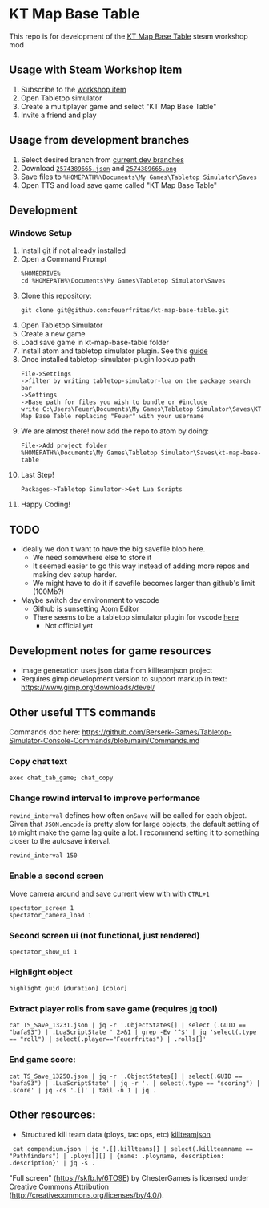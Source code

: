 
# KT Map Base Table

This repo is for development of the [KT Map Base Table][ktmbt_item] steam workshop mod

## Usage with Steam Workshop item

1. Subscribe to the [workshop item][ktmbt_item]
1. Open Tabletop simulator
1. Create a multiplayer game and select "KT Map Base Table"
1. Invite a friend and play

## Usage from development branches

1. Select desired branch from [current dev branches](https://github.com/feuerfritas/kt-map-base-table/branches)
1. Download [`2574389665.json`](./2574389665.json) and [`2574389665.png`](./2574389665.png)
1. Save files to `%HOMEPATH%\Documents\My Games\Tabletop Simulator\Saves`
1. Open TTS and load save game called "KT Map Base Table"

## Development

### Windows Setup

1. Install [git](https://git-scm.com/download/win) if not already installed
1. Open a Command Prompt
    ```
    %HOMEDRIVE%
    cd %HOMEPATH%\Documents\My Games\Tabletop Simulator\Saves
    ```
1. Clone this repository:
    ```
    git clone git@github.com:feuerfritas/kt-map-base-table.git
    ```
1. Open Tabletop Simulator
1. Create a new game
1. Load save game in kt-map-base-table folder
1. Install atom and tabletop simulator plugin. See this [guide](https://api.tabletopsimulator.com/atom/#installing-the-official-plugin)
1. Once installed tabletop-simulator-plugin lookup path
    ```
    File->Settings
    ->filter by writing tabletop-simulator-lua on the package search bar
    ->Settings
    ->Base path for files you wish to bundle or #include
    write C:\Users\Feuer\Documents\My Games\Tabletop Simulator\Saves\KT Map Base Table replacing "Feuer" with your username
    ```
1. We are almost there! now add the repo to atom by doing:
    ```
    File->Add project folder
    %HOMEPATH%\Documents\My Games\Tabletop Simulator\Saves\kt-map-base-table
    ```
1. Last Step!
    ```
    Packages->Tabletop Simulator->Get Lua Scripts
    ```
1. Happy Coding!

## TODO

- Ideally we don't want to have the big savefile blob here.
  - We need somewhere else to store it
  - It seemed easier to go this way instead of adding more repos and making dev setup harder.
  - We might have to do it if savefile becomes larger than github's limit (100Mb?)
- Maybe switch dev environment to vscode
  - Github is sunsetting Atom Editor
  - There seems to be a tabletop simulator plugin for vscode [here](https://marketplace.visualstudio.com/items?itemName=rolandostar.tabletopsimulator-lua)
    - Not official yet




## Development notes for game resources

- Image generation uses json data from killteamjson project
- Requires gimp development version to support markup in text: https://www.gimp.org/downloads/devel/


## Other useful TTS commands

Commands doc here: https://github.com/Berserk-Games/Tabletop-Simulator-Console-Commands/blob/main/Commands.md

### Copy chat text

```
exec chat_tab_game; chat_copy
```

### Change rewind interval to improve performance

`rewind_interval` defines how often `onSave` will be called for each object. Given that `JSON.encode` is pretty slow for large objects, the default setting of `10` might make the game lag quite a lot. I recommend setting it to something closer to the autosave interval.

```
rewind_interval 150
```

### Enable a second screen

Move camera around and save current view with with `CTRL+1`

```
spectator_screen 1
spectator_camera_load 1
```

### Second screen ui (not functional, just rendered)

```
spectator_show_ui 1
```

### Highlight object

```
highlight guid [duration] [color]
```

### Extract player rolls from save game (requires [jq](https://stedolan.github.io/jq/) tool)

```
cat TS_Save_13231.json | jq -r '.ObjectStates[] | select (.GUID == "bafa93") | .LuaScriptState ' 2>&1 | grep -Ev '^$' | jq 'select(.type == "roll") | select(.player=="Feuerfritas") | .rolls[]'
```

### End game score:

```
cat TS_Save_13250.json | jq -r '.ObjectStates[] | select(.GUID == "bafa93") | .LuaScriptState' | jq -r '. | select(.type == "scoring") | .score' | jq -cs '.[]' | tail -n 1 | jq .
```

## Other resources:

- Structured kill team data (ploys, tac ops, etc) [killteamjson](https://github.com/vjosset/killteamjson)

```
 cat compendium.json | jq '.[].killteams[] | select(.killteamname == "Pathfinders") | .ploys[][] | {name: .ployname, description: .description}' | jq -s .
```

[ktmbt_item]: https://steamcommunity.com/sharedfiles/filedetails/?id=2574389665




"Full screen" (https://skfb.ly/6TO9E) by ChesterGames is licensed under Creative Commons Attribution (http://creativecommons.org/licenses/by/4.0/).
